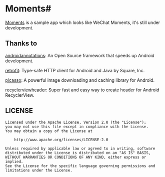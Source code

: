 # Moments#
[Moments](https://github.com/xdtianyu/Moments) is a sample app which looks like WeChat Moments, it's still under development.

Thanks to
-------

[androidannotations](https://github.com/excilys/androidannotations): An Open Source framework that speeds up Android development.

[retrofit](https://github.com/square/retrofit): Type-safe HTTP client for Android and Java by Square, Inc.

[picasso](https://github.com/square/picasso): A powerful image downloading and caching library for Android.

[recyclerviewheader](https://github.com/blipinsk/RecyclerViewHeader): Super fast and easy way to create header for Android RecyclerView.

LICENSE
-------

```
Licensed under the Apache License, Version 2.0 (the "License");
you may not use this file except in compliance with the License.
You may obtain a copy of the License at

    http://www.apache.org/licenses/LICENSE-2.0

Unless required by applicable law or agreed to in writing, software
distributed under the License is distributed on an "AS IS" BASIS,
WITHOUT WARRANTIES OR CONDITIONS OF ANY KIND, either express or implied.
See the License for the specific language governing permissions and
limitations under the License.
```
